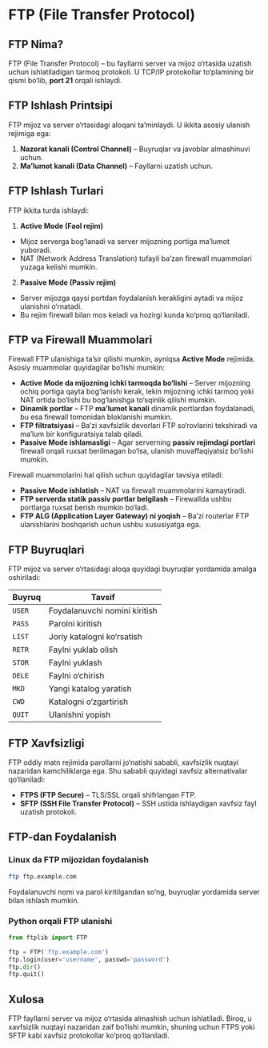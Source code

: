 # FTP (File Transfer Protocol)

## FTP Nima?
FTP (File Transfer Protocol) – bu fayllarni server va mijoz o‘rtasida uzatish uchun ishlatiladigan tarmoq protokoli. U TCP/IP protokollar to‘plamining bir qismi bo‘lib, **port 21** orqali ishlaydi.

## FTP Ishlash Printsipi
FTP mijoz va server o‘rtasidagi aloqani ta’minlaydi. U ikkita asosiy ulanish rejimiga ega:
1. **Nazorat kanali (Control Channel)** – Buyruqlar va javoblar almashinuvi uchun.
2. **Ma’lumot kanali (Data Channel)** – Fayllarni uzatish uchun.

## FTP Ishlash Turlari
FTP ikkita turda ishlaydi:
1. **Active Mode (Faol rejim)**
  - Mijoz serverga bog‘lanadi va server mijozning portiga ma’lumot yuboradi.
  - NAT (Network Address Translation) tufayli ba’zan firewall muammolari yuzaga kelishi mumkin.

2. **Passive Mode (Passiv rejim)**
  - Server mijozga qaysi portdan foydalanish kerakligini aytadi va mijoz ulanishni o‘rnatadi.
  - Bu rejim firewall bilan mos keladi va hozirgi kunda ko‘proq qo‘llaniladi.

## FTP va Firewall Muammolari
Firewall FTP ulanishiga ta’sir qilishi mumkin, ayniqsa **Active Mode** rejimida. Asosiy muammolar quyidagilar bo‘lishi mumkin:
- **Active Mode da mijozning ichki tarmoqda bo‘lishi** – Server mijozning ochiq portiga qayta bog‘lanishi kerak, lekin mijozning ichki tarmoq yoki NAT ortida bo‘lishi bu bog‘lanishga to‘sqinlik qilishi mumkin.
- **Dinamik portlar** – FTP **ma’lumot kanali** dinamik portlardan foydalanadi, bu esa firewall tomonidan bloklanishi mumkin.
- **FTP filtratsiyasi** – Ba’zi xavfsizlik devorlari FTP so‘rovlarini tekshiradi va ma’lum bir konfiguratsiya talab qiladi.
- **Passive Mode ishlamasligi** – Agar serverning **passiv rejimdagi portlari** firewall orqali ruxsat berilmagan bo‘lsa, ulanish muvaffaqiyatsiz bo‘lishi mumkin.

Firewall muammolarini hal qilish uchun quyidagilar tavsiya etiladi:
- **Passive Mode ishlatish** – NAT va firewall muammolarini kamaytiradi.
- **FTP serverda statik passiv portlar belgilash** – Firewallda ushbu portlarga ruxsat berish mumkin bo‘ladi.
- **FTP ALG (Application Layer Gateway) ni yoqish** – Ba’zi routerlar FTP ulanishlarini boshqarish uchun ushbu xususiyatga ega.

## FTP Buyruqlari
FTP mijoz va server o‘rtasidagi aloqa quyidagi buyruqlar yordamida amalga oshiriladi:

| Buyruq  | Tavsif |
|---------|--------|
| `USER`  | Foydalanuvchi nomini kiritish |
| `PASS`  | Parolni kiritish |
| `LIST`  | Joriy katalogni ko‘rsatish |
| `RETR`  | Faylni yuklab olish |
| `STOR`  | Faylni yuklash |
| `DELE`  | Faylni o‘chirish |
| `MKD`   | Yangi katalog yaratish |
| `CWD`   | Katalogni o‘zgartirish |
| `QUIT`  | Ulanishni yopish |

## FTP Xavfsizligi
FTP oddiy matn rejimida parollarni jo‘natishi sababli, xavfsizlik nuqtayi nazaridan kamchiliklarga ega. Shu sababli quyidagi xavfsiz alternativalar qo‘llaniladi:
- **FTPS (FTP Secure)** – TLS/SSL orqali shifrlangan FTP.
- **SFTP (SSH File Transfer Protocol)** – SSH ustida ishlaydigan xavfsiz fayl uzatish protokoli.

## FTP-dan Foydalanish
### Linux da FTP mijozidan foydalanish
```bash
ftp ftp.example.com
```
Foydalanuvchi nomi va parol kiritilgandan so‘ng, buyruqlar yordamida server bilan ishlash mumkin.

### Python orqali FTP ulanishi
```python
from ftplib import FTP

ftp = FTP('ftp.example.com')
ftp.login(user='username', passwd='password')
ftp.dir()
ftp.quit()
```

## Xulosa
FTP fayllarni server va mijoz o‘rtasida almashish uchun ishlatiladi. Biroq, u xavfsizlik nuqtayi nazaridan zaif bo‘lishi mumkin, shuning uchun FTPS yoki SFTP kabi xavfsiz protokollar ko‘proq qo‘llaniladi.

